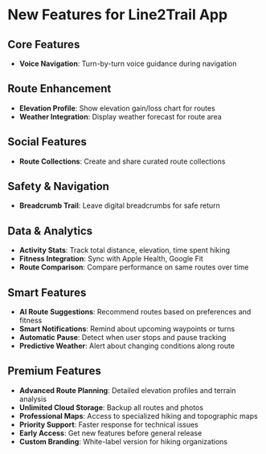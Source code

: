 # New Features for Line2Trail App

## Core Features
- **Voice Navigation**: Turn-by-turn voice guidance during navigation

## Route Enhancement
- **Elevation Profile**: Show elevation gain/loss chart for routes
- **Weather Integration**: Display weather forecast for route area

## Social Features
- **Route Collections**: Create and share curated route collections

## Safety & Navigation
- **Breadcrumb Trail**: Leave digital breadcrumbs for safe return

## Data & Analytics
- **Activity Stats**: Track total distance, elevation, time spent hiking
- **Fitness Integration**: Sync with Apple Health, Google Fit
- **Route Comparison**: Compare performance on same routes over time

## Smart Features
- **AI Route Suggestions**: Recommend routes based on preferences and fitness
- **Smart Notifications**: Remind about upcoming waypoints or turns
- **Automatic Pause**: Detect when user stops and pause tracking
- **Predictive Weather**: Alert about changing conditions along route

## Premium Features
- **Advanced Route Planning**: Detailed elevation profiles and terrain analysis
- **Unlimited Cloud Storage**: Backup all routes and photos
- **Professional Maps**: Access to specialized hiking and topographic maps
- **Priority Support**: Faster response for technical issues
- **Early Access**: Get new features before general release
- **Custom Branding**: White-label version for hiking organizations